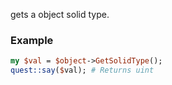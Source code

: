 gets a object solid type.
### Example

```perl
my $val = $object->GetSolidType();
quest::say($val); # Returns uint
```